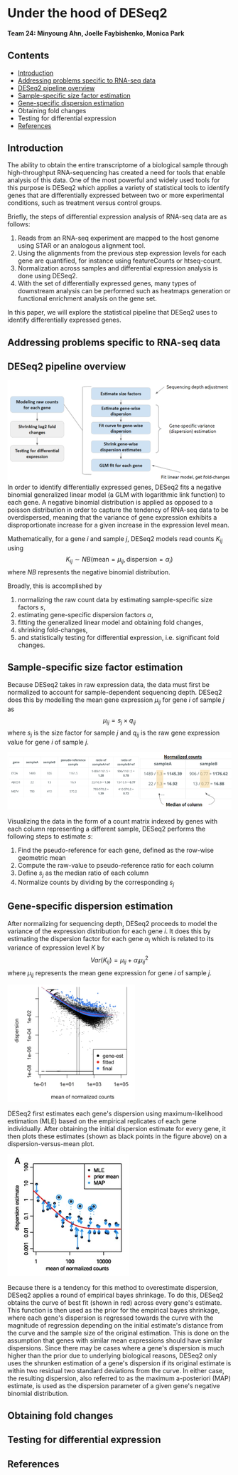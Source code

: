# Under the hood of DESeq2
#### Team 24: Minyoung Ahn, Joelle Faybishenko, Monica Park
## Contents
- [Introduction](#Introduction)
- [Addressing problems specific to RNA-seq data](#Addressing+problems+specific+to+RNA-seq+data)
- [DESeq2 pipeline overview](#DESeq2+pipeline+overview)
- [Sample-specific size factor estimation](##Sample-specific+size+factor+estimation)
- [Gene-specific dispersion estimation](#Gene-specific+dispersion+estimation)
- Obtaining fold changes
- Testing for differential expression
- [References](#References)
## Introduction
The ability to obtain the entire transcriptome of a biological sample through high-throughput RNA-sequencing has created a need for tools that enable analysis of this data. One of the most powerful and widely used tools for this purpose is DESeq2 which applies a variety of statistical tools to identify genes that are differentially expressed between two or more experimental conditions, such as treatment versus control groups. 

Briefly, the steps of differential expression analysis of RNA-seq data are as follows:
1. Reads from an RNA-seq experiment are mapped to the host genome using STAR or an analogous alignment tool.
2. Using the alignments from the previous step expression levels for each gene are quantified, for instance using featureCounts or htseq-count. 
4. Normalization across samples and differential expression analysis is done using DESeq2.
5. With the set of differentially expressed genes, many types of downstream analysis can be performed such as heatmaps generation or functional enrichment analysis on the gene set. 

In this paper, we will explore the statistical pipeline that DESeq2 uses to identify differentially expressed genes. 
## Addressing problems specific to RNA-seq data
## DESeq2 pipeline overview
![DESeq2_pipeline_overview](./figures/DESeq2_pipeline_overview.png)
In order to identify differentially expressed genes, DESeq2 fits a negative binomial generalized linear model (a GLM with logarithmic link function) to each gene. A negative binomial distribution is applied as opposed to a poisson distribution in order to capture the tendency of RNA-seq data to be overdispersed, meaning that the variance of gene expression exhibits a disproportionate increase for a given increase in the expression level mean. 

Mathematically, for a gene $i$ and sample $j$, DESeq2 models read counts $K_{ij}$ using
$$K_{ij} \sim NB(\text{mean} = \mu_{ij}, \text{dispersion}=\alpha_i)$$
where $NB$ represents the negative binomial distribution.

Broadly, this is accomplished by 
1. normalizing the raw count data by estimating sample-specific size factors $s$,
2. estimating gene-specific dispersion factors $\alpha$,
3. fitting the generalized linear model and obtaining fold changes,
4. shrinking fold-changes,
5. and statistically testing for differential expression, i.e. significant fold changes.
## Sample-specific size factor estimation
Because DESeq2 takes in raw expression data, the data must first be normalized to account for sample-dependent sequencing depth. DESeq2 does this by modelling the mean gene expression $\mu_{ij}$ for gene $i$ of sample $j$ as $$\mu_{ij} = s_j \times q_{ij}$$ where $s_j$ is the size factor for sample $j$ and $q_{ij}$ is the raw gene expression value for gene $i$ of sample $j$. 

![size-factor-estimation](./figures/size-factor-estimation.png)

Visualizing the data in the form of a count matrix indexed by genes with each column representing a different sample, DESeq2 performs the following steps to estimate $s$:
1. Find the pseudo-reference for each gene, defined as the row-wise geometric mean
2. Compute the raw-value to pseudo-reference ratio for each column
3. Define $s_{j}$ as the median ratio of each column
4. Normalize counts by dividing by the corresponding $s_j$
## Gene-specific dispersion estimation
After normalizing for sequencing depth, DESeq2 proceeds to model the variance of the expression distribution for each gene $i$. It does this by estimating the dispersion factor for each gene $\alpha_i$ which is related to its variance of expression level $K$ by $$Var(K_{ij})=\mu_{ij} + \alpha_i\mu_{ij}^2$$ where $\mu_{ij}$ represents the mean gene expression for gene $i$ of sample $j$. 

![MLE_dispersion_estimates.png](./figures/MLE_dispersion_estimates.png)

DESeq2 first estimates each gene's dispersion using maximum-likelihood estimation (MLE) based on the empirical replicates of each gene individually. After obtaining the initial dispersion estimate for every gene, it then plots these estimates (shown as black points in the figure above) on a dispersion-versus-mean plot. 

![dispersion-shrinkage.png](./figures/dispersion-shrinkage.png)

Because there is a tendency for this method to overestimate dispersion, DESeq2 applies a round of empirical bayes shrinkage. To do this, DESeq2 obtains the curve of best fit (shown in red) across every gene's estimate. This function is then used as the prior for the empirical bayes shrinkage, where each gene's dispersion is regressed towards the curve with the magnitude of regression depending on the initial estimate's distance from the curve and the sample size of the original estimation. This is done on the assumption that genes with similar mean expressions should have similar dispersions. Since there may be cases where a gene's dispersion is much higher than the prior due to underlying biological reasons, DESeq2 only uses the shrunken estimation of a gene's dispersion if its original estimate is within two residual two standard deviations from the curve. In either case, the resulting dispersion, also referred to as the maximum a-posteriori (MAP) estimate, is used as the dispersion parameter of a given gene's negative binomial distribution. 
## Obtaining fold changes
## Testing for differential expression
## References
